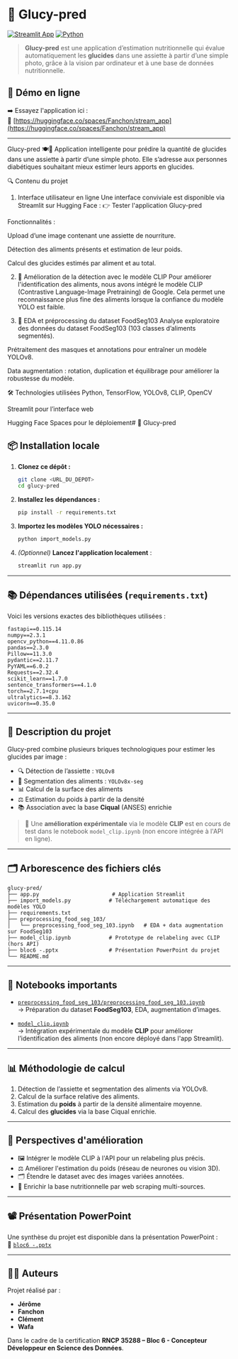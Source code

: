 # 🥗 Glucy-pred

[![Streamlit App](https://img.shields.io/badge/Demo-Streamlit-green?logo=streamlit)](https://huggingface.co/spaces/Fanchon/stream_app)
[![Python](https://img.shields.io/badge/Python-3.10+-blue?logo=python)](https://www.python.org/)

> **Glucy-pred** est une application d’estimation nutritionnelle qui évalue automatiquement les **glucides** dans une assiette à partir d’une simple photo, grâce à la vision par ordinateur et à une base de données nutritionnelle.

## 🚀 Démo en ligne

➡️ Essayez l'application ici :  
🔗 [https://huggingface.co/spaces/Fanchon/stream_app](https://huggingface.co/spaces/Fanchon/stream_app)

---
Glucy-pred 🍽️💉
Application intelligente pour prédire la quantité de glucides dans une assiette à partir d’une simple photo.
Elle s’adresse aux personnes diabétiques souhaitant mieux estimer leurs apports en glucides.

🔍 Contenu du projet
1. Interface utilisateur en ligne
Une interface conviviale est disponible via Streamlit sur Hugging Face :
👉 Tester l'application Glucy-pred

Fonctionnalités :

Upload d’une image contenant une assiette de nourriture.

Détection des aliments présents et estimation de leur poids.

Calcul des glucides estimés par aliment et au total.

2. 🔬 Amélioration de la détection avec le modèle CLIP
Pour améliorer l'identification des aliments, nous avons intégré le modèle CLIP (Contrastive Language-Image Pretraining) de Google.
Cela permet une reconnaissance plus fine des aliments lorsque la confiance du modèle YOLO est faible.

3. 🧠 EDA et préprocessing du dataset FoodSeg103
Analyse exploratoire des données du dataset FoodSeg103 (103 classes d’aliments segmentés).

Prétraitement des masques et annotations pour entraîner un modèle YOLOv8.

Data augmentation : rotation, duplication et équilibrage pour améliorer la robustesse du modèle.

🛠️ Technologies utilisées
Python, TensorFlow, YOLOv8, CLIP, OpenCV

Streamlit pour l’interface web

Hugging Face Spaces pour le déploiement# 🥗 Glucy-pred
## 📦 Installation locale

1. **Clonez ce dépôt :**
   ```bash
   git clone <URL_DU_DEPOT>
   cd glucy-pred
   ```

2. **Installez les dépendances :**
   ```bash
   pip install -r requirements.txt
   ```

3. **Importez les modèles YOLO nécessaires :**
   ```bash
   python import_models.py
   ```

4. *(Optionnel)* **Lancez l'application localement** :
   ```bash
   streamlit run app.py
   ```

---

## 📚 Dépendances utilisées (`requirements.txt`)

Voici les versions exactes des bibliothèques utilisées :

```text
fastapi==0.115.14
numpy==2.3.1
opencv_python==4.11.0.86
pandas==2.3.0
Pillow==11.3.0
pydantic==2.11.7
PyYAML==6.0.2
Requests==2.32.4
scikit_learn==1.7.0
sentence_transformers==4.1.0
torch==2.7.1+cpu
ultralytics==8.3.162
uvicorn==0.35.0
```

---

## 🧠 Description du projet

Glucy-pred combine plusieurs briques technologiques pour estimer les glucides par image :

- 🔍 Détection de l’assiette : `YOLOv8`
- 🧩 Segmentation des aliments : `YOLOv8x-seg`
- 📊 Calcul de la surface des aliments
- ⚖️ Estimation du poids à partir de la densité
- 📚 Association avec la base **Ciqual** (ANSES) enrichie

> 🧪 Une **amélioration expérimentale** via le modèle **CLIP** est en cours de test dans le notebook `model_clip.ipynb` (non encore intégrée à l'API en ligne).

---

## 🗂️ Arborescence des fichiers clés

```
glucy-pred/
├── app.py                       # Application Streamlit
├── import_models.py            # Téléchargement automatique des modèles YOLO
├── requirements.txt
├── preprocessing_food_seg_103/
│   └── preprocessing_food_seg_103.ipynb   # EDA + data augmentation sur FoodSeg103
├── model_clip.ipynb            # Prototype de relabeling avec CLIP (hors API)
├── bloc6 -.pptx                # Présentation PowerPoint du projet
└── README.md
```

---

## 📓 Notebooks importants

- [`preprocessing_food_seg_103/preprocessing_food_seg_103.ipynb`](preprocessing_food_seg_103/preprocessing_food_seg_103.ipynb)  
  → Préparation du dataset **FoodSeg103**, EDA, augmentation d’images.

- [`model_clip.ipynb`](model_clip.ipynb)  
  → Intégration expérimentale du modèle **CLIP** pour améliorer l’identification des aliments (non encore déployé dans l'app Streamlit).

---

## 📊 Méthodologie de calcul

1. Détection de l’assiette et segmentation des aliments via YOLOv8.
2. Calcul de la surface relative des aliments.
3. Estimation du **poids** à partir de la densité alimentaire moyenne.
4. Calcul des **glucides** via la base Ciqual enrichie.

---

## 🔮 Perspectives d'amélioration

- 🖼️ Intégrer le modèle CLIP à l'API pour un relabeling plus précis.
- ⚖️ Améliorer l'estimation du poids (réseau de neurones ou vision 3D).
- 🗂️ Étendre le dataset avec des images variées annotées.
- 🍎 Enrichir la base nutritionnelle par web scraping multi-sources.

---

## 📽️ Présentation PowerPoint

Une synthèse du projet est disponible dans la présentation PowerPoint :  
📄 [`bloc6 -.pptx`](./bloc6%20-.pptx)

---

## 🧑‍💻 Auteurs

Projet réalisé par :

- **Jérôme**
- **Fanchon**
- **Clément**
- **Wafa**

Dans le cadre de la certification **RNCP 35288 – Bloc 6 - Concepteur Développeur en Science des Données**.

